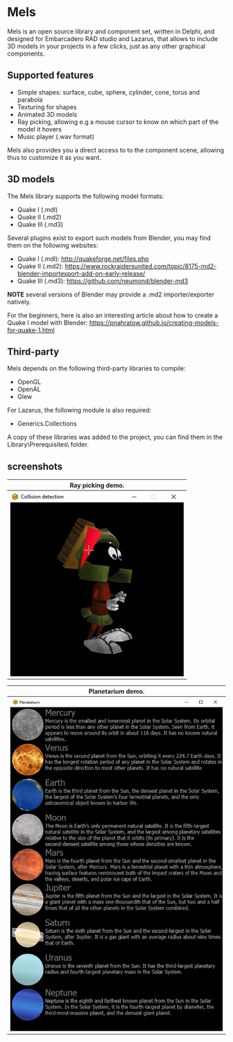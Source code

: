 # Mels
Mels is an open source library and component set, written in Delphi, and designed for Embarcadero RAD studio and Lazarus, that allows to include 3D models in your projects in a few clicks, just as any other graphical components.

## Supported features
- Simple shapes: surface, cube, sphere, cylinder, cone, torus and parabola
- Texturing for shapes
- Animated 3D models
- Ray picking, allowing e.g a mouse cursor to know on which part of the model it hovers
- Music player (.wav format)

Mels also provides you a direct access to to the component scene, allowing thus to customize it as you want.

## 3D models
The Mels library supports the following model formats:
- Quake I (.mdl)
- Quake II (.md2)
- Quake III (.md3)

Several plugins exist to export such models from Blender, you may find them on the following websites:
- Quake I (.mdl): http://quakeforge.net/files.php
- Quake II (.md2): https://www.rockraidersunited.com/topic/8175-md2-blender-importexport-add-on-early-release/
- Quake III (.md3): https://github.com/neumond/blender-md3

<b>NOTE</b> several versions of Blender may provide a .md2 importer/exporter natively.

For the beginners, here is also an interesting article about how to create a Quake I model with Blender:
https://pnahratow.github.io/creating-models-for-quake-1.html

## Third-party
Mels depends on the following third-party libraries to compile:
- OpenGL
- OpenAL
- Glew

For Lazarus, the following module is also required:
- Generics.Collections

A copy of these libraries was added to the project, you can find them in the Library\Prerequisites\ folder.

## screenshots
|Ray picking demo.|
|--------|
|![Ray picking demo](Demos/Common/Resources/Screenshots/RayPicking.png)|

|Planetarium demo.|
|--------|
|![Planetarium demo](Demos/Common/Resources/Screenshots/Planetarium.png)|

